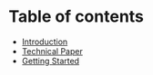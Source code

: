# Table of contents

* [Introduction](README.md)
* [Technical Paper](<Technical Paper.md>)
* [Getting Started](getting-started.md)

